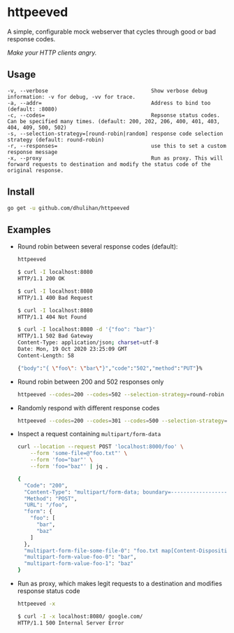 # httpeeved

A simple, configurable mock webserver that cycles through good or bad response codes.

*Make your HTTP clients angry.*

## Usage

```
-v, --verbose                                 Show verbose debug information: -v for debug, -vv for trace.
-a, --addr=                                   Address to bind too (default: :8080)
-c, --codes=                                  Repsonse status codes. Can be specified many times. (default: 200, 202, 206, 400, 401, 403, 404, 409, 500, 502)
-s, --selection-strategy=[round-robin|random] response code selection strategy (default: round-robin)
-r, --responses=                              use this to set a custom response message
-x, --proxy                                   Run as proxy. This will forward requests to destination and modify the status code of the original response.
```


## Install

```sh
go get -u github.com/dhulihan/httpeeved
```

## Examples

* Round robin between several response codes (default):
	```sh
	httpeeved
	```
	```sh
	$ curl -I localhost:8080
	HTTP/1.1 200 OK

	$ curl -I localhost:8080
	HTTP/1.1 400 Bad Request

	$ curl -I localhost:8080
	HTTP/1.1 404 Not Found

	$ curl -I localhost:8080 -d '{"foo": "bar"}'
	HTTP/1.1 502 Bad Gateway
	Content-Type: application/json; charset=utf-8
	Date: Mon, 19 Oct 2020 23:25:09 GMT
	Content-Length: 58

	{"body":"{ \"foo\": \"bar\"}","code":"502","method":"PUT"}%
	```
* Round robin between 200 and 502 responses only
	```sh
	httpeeved --codes=200 --codes=502 --selection-strategy=round-robin
	```
* Randomly respond with different response codes
	```sh
	httpeeved --codes=200 --codes=301 --codes=500 --selection-strategy=random
	```
* Inspect a request containing `multipart/form-data`
	```sh
	curl --location --request POST 'localhost:8000/foo' \
		--form 'some-file=@"foo.txt"' \
		--form 'foo="bar"' \
		--form 'foo="baz"' | jq .

	{
	  "Code": "200",
	  "Content-Type": "multipart/form-data; boundary=------------------------c58c7266e69ad9f9",
	  "Method": "POST",
	  "URL": "/foo",
	  "form": {
	    "foo": [
	      "bar",
	      "baz"
	    ]
	  },
	  "multipart-form-file-some-file-0": "foo.txt map[Content-Disposition:[form-data; name=\"some-file\"; filename=\"foo.txt\"] Content-Type:[text/plain]] 4",
	  "multipart-form-value-foo-0": "bar",
	  "multipart-form-value-foo-1": "baz"
	}
	```
* Run as proxy, which makes legit requests to a destination and modifies response status code
	```sh
	httpeeved -x
	```
	```sh
	$ curl -I -x localhost:8080/ google.com/
	HTTP/1.1 500 Internal Server Error
	```
